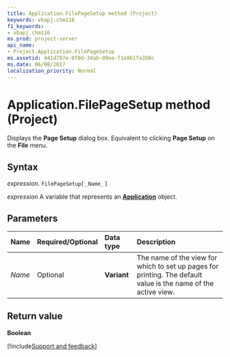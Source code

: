 ```yaml
---
title: Application.FilePageSetup method (Project)
keywords: vbapj.chm116
f1_keywords:
- vbapj.chm116
ms.prod: project-server
api_name:
- Project.Application.FilePageSetup
ms.assetid: 441d787e-8f0d-34ab-09ee-f1e8b1fa350c
ms.date: 06/08/2017
localization_priority: Normal
---
```



# Application.FilePageSetup method (Project)

Displays the  **Page Setup** dialog box. Equivalent to clicking **Page Setup** on the **File** menu.


## Syntax

_expression_. `FilePageSetup`( `_Name_` )

_expression_ A variable that represents an **[Application](Project.Application.md)** object.


## Parameters



|Name|Required/Optional|Data type|Description|
|:-----|:-----|:-----|:-----|
| _Name_|Optional|**Variant**|The name of the view for which to set up pages for printing. The default value is the name of the active view.|

## Return value

 **Boolean**

[!include[Support and feedback](~/includes/feedback-boilerplate.md)]